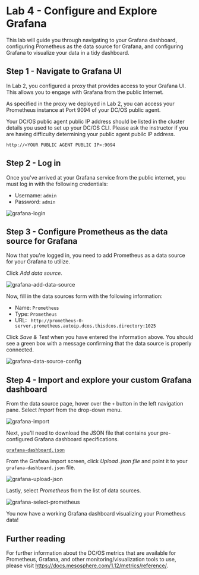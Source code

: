 # Lab 4 - Configure and Explore Grafana 

This lab will guide you through navigating to your Grafana dashboard, configuring Prometheus as the data source for Grafana, and configuring Grafana to visualize your data in a tidy dashboard.


## Step 1 - Navigate to Grafana UI

In Lab 2, you configured a proxy that provides access to your Grafana UI. This allows you to engage with Grafana from the public Internet.

As specified in the proxy we deployed in Lab 2, you can access your Prometheus instance at Port 9094 of your DC/OS public agent.

Your DC/OS public agent public IP address should be listed in the cluster details you used to set up your DC/OS CLI. Please ask the instructor if you are having difficulty determining your public agent pubilc IP address.

```
http://<YOUR PUBLIC AGENT PUBLIC IP>:9094
```

## Step 2 - Log in

Once you've arrived at your Grafana service from the public internet, you must log in with the following credentials:

- Username: `admin`
- Password: `admin`

![grafana-login](https://github.com/tbaums/dcos-days-prometheus-grafana-labs/blob/master/screenshots/grafana-login.png)


## Step 3 - Configure Prometheus as the data source for Grafana

Now that you're logged in, you need to add Prometheus as a data source for your Grafana to utilize.

Click *Add data source*.

![grafana-add-data-source](https://github.com/tbaums/dcos-days-prometheus-grafana-labs/blob/master/screenshots/grafana-add-data-source.png)


Now, fill in the data sources form with the following information:

- Name: `Prometheus`
- Type: `Prometheus`
- URL: ` http://prometheus-0-server.prometheus.autoip.dcos.thisdcos.directory:1025`

Click *Save & Test* when you have entered the information above. You should see a green box with a message confirming that the data source is properly connected.

![grafana-data-source-config](https://github.com/tbaums/dcos-days-prometheus-grafana-labs/blob/master/screenshots/grafana-data-source-config.png)

## Step 4 - Import and explore your custom Grafana dashboard

From the data source page, hover over the `+` button in the left navigation pane. Select *Import* from the drop-down menu.

![grafana-import](https://github.com/tbaums/dcos-days-prometheus-grafana-labs/blob/master/screenshots/grafana-import.png)


Next, you'll need to download the JSON file that contains your pre-configured Grafana dashboard specifications. 

[`grafana-dashboard.json`](https://github.com/tbaums/dcos-days-prometheus-grafana-labs/blob/master/grafana-dashboard.json)

From the Grafana import screen, click *Upload .json file* and point it to your `grafana-dashboard.json` file.

![`grafana-upload-json`](https://github.com/tbaums/dcos-days-prometheus-grafana-labs/blob/master/screenshots/grafana-upload-json.png)

Lastly, select *Prometheus* from the list of data sources. 

![`grafana-select-prometheus`](https://github.com/tbaums/dcos-days-prometheus-grafana-labs/blob/master/screenshots/grafana-select-prometheus.png)

You now have a working Grafana dashboard visualizing your Prometheus data!


## Further reading

For further information about the DC/OS metrics that are available for Prometheus, Grafana, and other monitoring/visualization tools to use, please visit https://docs.mesosphere.com/1.12/metrics/reference/.